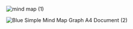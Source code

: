 ![mind map (1)](https://github.com/StalisAhmadSholeh/SysOP24-3123521010/assets/160557634/301afd13-af00-4e6e-9102-de033c9da5e0)

![Blue Simple Mind Map Graph A4 Document (2)](https://github.com/StalisAhmadSholeh/SysOP24-3123521010/assets/160557634/ce5ee99e-14d0-4e36-afa2-28dac520941e)
